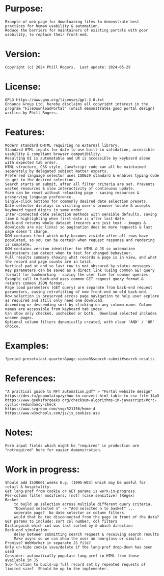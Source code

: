# Purpose:
	Example of web page for downloading files to demonstrate best practices for human usability & automation.  
	Reduce the barriers for maintainers of existing portals with poor usability, to replace their front-end.  
# Version:
	Copyright (c) 2024 Phill Rogers.  Last update: 2024-05-29
# License:
	GPL3 https://www.gnu.org/licenses/gpl-3.0.txt  
	Enhance Group Ltd. hereby disclaims all copyright interest in the program "FileDownloadPortal" (which demonstrates good portal design) written by Phill Rogers.  
# Features:
	Modern standard DHTML requiring no external library.  
	Standard HTML inputs for date to use built-in validation, accessible usability & compliant browser compatibility.  
	Resulting UI is automatable and UX is accessible by keyboard alone with expected tab order.  
	HTML structure, CSS style, JavaScript code can all be maintained separately by delegated subject matter experts.  
	Preferred language selector uses ISO639 standard & enables typing code to get to the desired selection.  
	Search starts on submit, after all filter criteria are set. Prevents wasted resources & slow interactivity of continuous update.  
	Form can be reset without reloading page - saving resources & preserving language preference.  
	Single-click buttons for commonly desired date selection presets.  
	Date selector displays in visiting user's browser locale & accepts keyboard typed digits in same order.  
	Inter-connected date selection methods with sensible defaults, saving time & highlighting when first-date is after last-date.  
	Back-end returns whole dataset (records are just text - images & downloads are via links) so pagination does no more requests & last page doesn't change.  
	DOM contains tfoot which only becomes visible after all rows have populated, so you can be certain when request response and rendering is complete.  
	DOM contains version identifier for HTML & JS so automation maintainers can detect when to test for changed behaviour.  
	Full results summary showing what records & page is in view, and what the record and page counts are in total.  
	Vertical pad at end so last row is not obscured by status messages.  
	Key parameters can be saved as a direct link (using common GET query format) for bookmarking - saving the user time for common queries.  
	Example call to back-end uses common GET request query format & returns common JSON format.  
	Page load parameters (GET query) are separate from back-end request parameters, easing retrofitting of new front-end on old back-end.  
	Row selection is preserved across page navigation to help user explore as required and still only need one download.  
	Ascending or descending sort by clicking on any column name. Column names are accessible from keyboard tab index.  
	Can show only checked, unchecked or both.  Download selected includes unseen pages.  
	Optional column filters dynamically created, with clear 'AND' / 'OR' choice.  
# Examples:
	?period-preset=last-quarter&page-size=0&search-submit#search-results  
# References:
	"A practical guide to MFT automation.pdf" > "Portal website design"  
	https://dev.to/popoolatopzy/how-to-convert-html-table-to-csv-file-14p3  
	https://www.geeksforgeeks.org/checksum-algorithms-in-javascript/#crc-cyclic-redundancy-check  
	https://www.svgrepo.com/svg/521156/home-4  
	https://www.w3schools.com/js/js_cookies.asp  
# Notes:
	Form input fields which might be "required" in production are "notrequired" here for easier demonstration.  
# Work in progress:
	Should add ISO8601 weeks E.g. (1995-W03) which may be useful for retail & hospitality.  
	Get lang-pref from cookie or GET params is work-in-progress.  
	Per-column filter modifiers: [not] [case sensitive] [Regex]
	Basket
		to build up selection across multiple different query criteria.
		"Download selected n" -> "Add selected n to basket" ... 
		seperate page?  No date selector or column filters.
		would that be too disconnected from the page in front of the data?
	GET params to include: sort col number, col filters
	Distinguish which col was last sorted by & which direction
	Back-end simulation:
		delay between submitting search request & receiving search results
		Make async so we can show the user an hourglass or similar.  Promise? WebWorker in separate JS file?
	Only un-hide cookie save/delete if the lang-pref drop-down has been used
	Consider: automatically populate lang-pref in HTML from those available in JS
	Sub-function to build-up full record set by repeated requests of limited size?  Should be up to the implementer.
